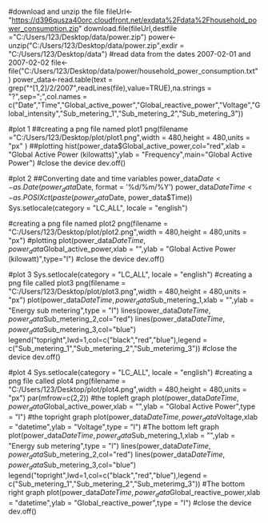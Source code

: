 #download and unzip the file
fileUrl<-"https://d396qusza40orc.cloudfront.net/exdata%2Fdata%2Fhousehold_power_consumption.zip"
download.file(fileUrl,destfile ="C:/Users/123/Desktop/data/power.zip")
power<-unzip("C:/Users/123/Desktop/data/power.zip",exdir = "C:/Users/123/Desktop/data")
#read data from the dates 2007-02-01 and 2007-02-02
file<-file("C:/Users/123/Desktop/data/power/household_power_consumption.txt")
power_data<-read.table(text = grep("^[1,2]/2/2007",readLines(file),value=TRUE),na.strings = "?",sep=";",col.names = c("Date","Time","Global_active_power","Global_reactive_power","Voltage","Global_intensity","Sub_metering_1","Sub_metering_2","Sub_metering_3"))

#plot 1
##creating a png file named plot1
png(filename ="C:/Users/123/Desktop/plot/plot1.png",width = 480,height = 480,units = "px" )
##plotting 
hist(power_data$Global_active_power,col="red",xlab = "Global Active Power (kilowatts)",ylab = "Frequency",main="Global Active Power")
#close the device
dev.off()

#plot 2
##Converting date and time variables
power_data$Date <- as.Date(power_data$Date, format = '%d/%m/%Y')
power_data$DateTime <- as.POSIXct(paste(power_data$Date, power_data$Time))
Sys.setlocale(category = "LC_ALL", locale = "english")

#creating a png file named plot2
png(filename = "C:/Users/123/Desktop/plot/plot2.png",width = 480,height = 480,units = "px")
#plotting
plot(power_data$DateTime,power_data$Global_active_power,xlab = "",ylab = "Global Active Power (kilowatt)",type="l")
#close the device
dev.off()

#plot 3
Sys.setlocale(category = "LC_ALL", locale = "english")
#creating a png file called plot3
png(filename = "C:/Users/123/Desktop/plot/plot3.png",width = 480,height = 480,units = "px")
plot(power_data$DateTime,power_data$Sub_metering_1,xlab = "",ylab = "Energy sub metering",type = "l")
lines(power_data$DateTime,power_data$Sub_metering_2,col="red")
lines(power_data$DateTime,power_data$Sub_metering_3,col="blue")
legend("topright",lwd=1,col=c("black","red","blue"),legend = c("Sub_metering_1","Sub_metering_2","Sub_meterimg_3"))
#close the device
dev.off()        

#plot 4
Sys.setlocale(category = "LC_ALL", locale = "english")
#creating a png file called plot4
png(filename = "C:/Users/123/Desktop/plot/plot4.png",width = 480,height = 480,units = "px")
par(mfrow=c(2,2))
#the topleft graph
plot(power_data$DateTime,power_data$Global_active_power,xlab = "",ylab = "Global Active Power",type = "l")
#the topright graph
plot(power_data$DateTime,power_data$Voltage,xlab = "datetime",ylab = "Voltage",type = "l")
#The bottom left graph
plot(power_data$DateTime,power_data$Sub_metering_1,xlab = "",ylab = "Energy sub metering",type = "l")
lines(power_data$DateTime,power_data$Sub_metering_2,col="red")
lines(power_data$DateTime,power_data$Sub_metering_3,col="blue")
legend("topright",lwd=1,col=c("black","red","blue"),legend = c("Sub_metering_1","Sub_metering_2","Sub_meterimg_3"))
#The bottom right graph
plot(power_data$DateTime,power_data$Global_reactive_power,xlab = "datetime",ylab = "Global_reactive_power",type = "l")
#close the device
dev.off()

